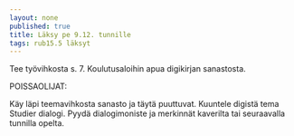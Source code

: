 ```yaml
---
layout: none
published: true
title: Läksy pe 9.12. tunnille
tags: rub15.5 läksyt
---
```

Tee työvihkosta s. 7. Koulutusaloihin apua digikirjan sanastosta.

POISSAOLIJAT:

Käy läpi teemavihkosta sanasto ja täytä puuttuvat. Kuuntele digistä tema Studier dialogi. Pyydä dialogimoniste ja merkinnät kaverilta tai seuraavalla tunnilla opelta. 
